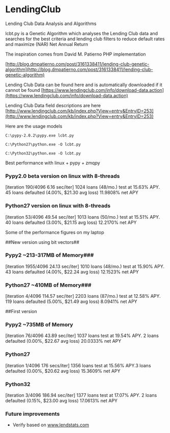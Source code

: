 LendingClub
===========

Lending Club Data Analysis and Algorithms

lcbt.py is a Genetic Algorithm which analyses the Lending Club data and searches for the best criteria and lending club filters to reduce default rates and maximize (NAR) Net Annual Return

The inspiration comes from David M. Patierno PHP implementation

[http://blog.dmpatierno.com/post/3161338411/lending-club-genetic-algorithm](http://blog.dmpatierno.com/post/3161338411/lending-club-genetic-algorithm)

Lending Club Data can be found here and is automatically downloaded if it cannot be found [https://www.lendingclub.com/info/download-data.action](https://www.lendingclub.com/info/download-data.action)

Lending Club Data field descriptions are here [http://www.lendingclub.com/kb/index.php?View=entry&EntryID=253](http://www.lendingclub.com/kb/index.php?View=entry&EntryID=253)

Here are the usage models

```
C:\pypy-2.0.2\pypy.exe lcbt.py

C:\Python27\python.exe -O lcbt.py

C:\Python32\python.exe -O lcbt.py
```
Best performance with linux + pypy + zmqpy

### Pypy2.0 beta version on linux with 8-threads
[iteration 190/4096 6.16 sec/iter] 1024 loans (48/mo.) test at 15.63% APY. 45 loans defaulted (4.00%, $21.30 avg loss) 11.9808% net APY

### Python27 version on linux with 8-threads
[iteration 53/4096 49.54 sec/iter] 1013 loans (50/mo.) test at 15.51% APY. 40 loans defaulted (3.00%, $21.15 avg loss) 12.2170% net APY

Some of the performance figures on my laptop

##New version using bit vectors##
### Pypy2 ~213-317MB of Memory### 
[iteration 1955/4096 24.13 sec/iter] 1010 loans (48/mo.) test at 15.90% APY. 43 loans defaulted (4.00%, $22.24 avg loss) 12.1523% net APY

### Python27 ~410MB of Memory###
[iteration 4/4096 114.57 sec/iter] 2203 loans (87/mo.) test at 12.58% APY. 119 loans defaulted (5.00%, $21.49 avg loss) 8.0941% net APY

##First version 
### Pypy2 ~735MB of Memory ###
[iteration 76/4096 43.89 sec/iter] 1037 loans test at 19.54% APY. 2 loans defaulted (0.00%, $22.67 avg loss) 20.0333% net APY

### Python27 ###
[iteration 1/4096 176 secs/iter] 1356 loans test at 15.56% APY.3 loans defaulted (0.00%, $20.62 avg loss) 15.3609% net APY

### Python32 ###
[iteration 3/4096 186.94 sec/iter] 1377 loans test at 17.07% APY. 2 loans defaulted (0.15%, $23.00 avg loss) 17.0613% net APY

### Future improvements  ###
- Verify based on www.lendstats.com
